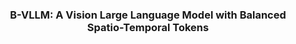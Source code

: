 
<h3 align="center">
B-VLLM: A Vision Large Language Model with Balanced Spatio-Temporal Tokens</a></h3>
<!-- <h5 align="center"> If our project helps you, please give us a star ⭐ on GitHub to support us. 🙏🙏 </h2> -->

